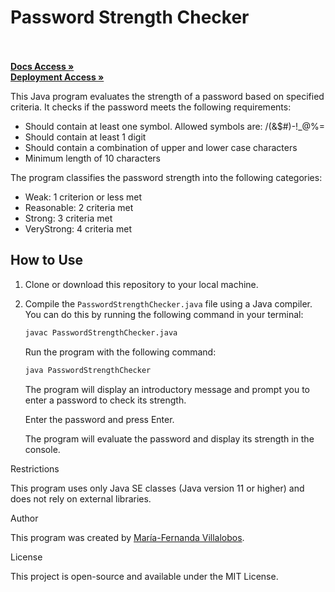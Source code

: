 # Password Strength Checker

<br/>
    <br/>
    <a href="https://github.com/MariferVL/PasswordStrengthChecker" target="_blank"><strong>Docs Access »</strong></a>
    <br/>
     <a href="https://replit.com/@marifervl/PasswordStrengthChecker" target="_blank"><strong>Deployment Access »</strong></a>
    <br/>
    
This Java program evaluates the strength of a password based on specified criteria. It checks if the password meets the following requirements:

- Should contain at least one symbol. Allowed symbols are: /(&$#)-!_@%=
- Should contain at least 1 digit
- Should contain a combination of upper and lower case characters
- Minimum length of 10 characters

The program classifies the password strength into the following categories:

- Weak: 1 criterion or less met
- Reasonable: 2 criteria met
- Strong: 3 criteria met
- VeryStrong: 4 criteria met

## How to Use

1. Clone or download this repository to your local machine.

2. Compile the `PasswordStrengthChecker.java` file using a Java compiler. You can do this by running the following command in your terminal:

   ```bash
   javac PasswordStrengthChecker.java
    ```

    Run the program with the following command:

    ```bash
    java PasswordStrengthChecker
    ```

    The program will display an introductory message and prompt you to enter a password to check its strength.

    Enter the password and press Enter.

    The program will evaluate the password and display its strength in the console.

Restrictions

This program uses only Java SE classes (Java version 11 or higher) and does not rely on external libraries.


Author

This program was created by [María-Fernanda Villalobos](https://github.com/MariferVL).

License

This project is open-source and available under the MIT License.
